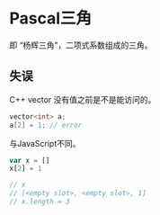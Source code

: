 # Pascal三角

即 “杨辉三角”，二项式系数组成的三角。

## 失误
C++ vector 没有值之前是不是能访问的。

```cpp
vector<int> a;
a[2] = 1; // error
```

与JavaScript不同。
```js
var x = []
x[2] = 1

// x
// [<empty slot>, <empty slot>, 1]
// x.length = 3
```
